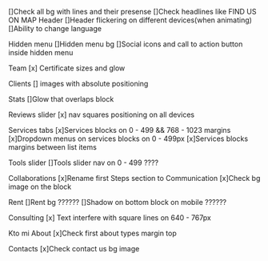 <!-- TODO ======================================== -->
[]Check all bg with lines and their presense
[]Check headlines like FIND US ON MAP
Header
[]Header flickering on different devices(when animating)
[]Ability to change language

Hidden menu
[]Hidden menu bg
[]Social icons and call to action button inside hidden menu

Team
[x] Certificate sizes and glow

Clients
[] images with absolute positioning

Stats
[]Glow that overlaps block

Reviews slider
[x] nav squares positioning on all devices

Services tabs
[x]Services blocks on 0 - 499 && 768 - 1023 margins
[x]Dropdown menus on services blocks on 0 - 499px
[x]Services blocks margins between list items

Tools slider
[]Tools slider nav on 0 - 499 ????

Collaborations
[x]Rename first Steps section to Communication
[x]Check bg image on the block

Rent
[]Rent bg ??????
[]Shadow on bottom block on mobile ??????

Consulting
[x] Text interfere with square lines on 640 - 767px

Kto mi About
[x]Check first about types margin top

Contacts
[x]Check contact us bg image
